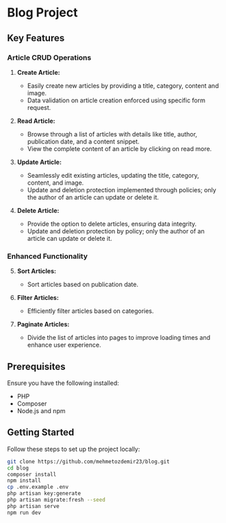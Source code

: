 # Blog Project

## Key Features

### Article CRUD Operations

1. **Create Article:**
   - Easily create new articles by providing a title, category, content and image.
   - Data validation on article creation enforced using specific form request.
   
2. **Read Article:**
   - Browse through a list of articles with details like title, author, publication date, and a content snippet.
   - View the complete content of an article by clicking on read more.

3. **Update Article:**
   - Seamlessly edit existing articles, updating the title, category, content, and image.
   - Update and deletion protection implemented through policies; only the author of an article can update or delete it.

4. **Delete Article:**
   - Provide the option to delete articles, ensuring data integrity.
   - Update and deletion protection by policy; only the author of an article can update or delete it.

### Enhanced Functionality

5. **Sort Articles:**
   - Sort articles based on publication date.

6. **Filter Articles:**
   - Efficiently filter articles based on categories.

7. **Paginate Articles:**
   - Divide the list of articles into pages to improve loading times and enhance user experience.

## Prerequisites

Ensure you have the following installed:

- PHP
- Composer
- Node.js and npm

## Getting Started
Follow these steps to set up the project locally:

```bash
git clone https://github.com/mehmetozdemir23/blog.git
cd blog
composer install
npm install
cp .env.example .env
php artisan key:generate
php artisan migrate:fresh --seed
php artisan serve
npm run dev
